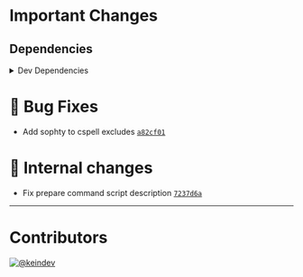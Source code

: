 # Important Changes

## Dependencies

<details>
<summary>Dev Dependencies</summary>

- Changed **[@tagproject/docs-shared-config](https://www.npmjs.com/package/@tagproject/docs-shared-config)** from `^1.0.0` to `^1.0.1`
- Changed **[cspell](https://www.npmjs.com/package/cspell)** from `^5.15.2` to `^5.18.0`
- Bumped **[figma-portal](https://www.npmjs.com/package/figma-portal)** from `^0.10.2` to `^0.11.0`

</details>

# :bug: Bug Fixes

- Add sophty to cspell excludes [`a82cf01`](https://github.com/tagproject/vscode-shared-config/commit/a82cf01587736f61c63224c7d46aad65097055ec)

# :memo: Internal changes

- Fix prepare command script description [`7237d6a`](https://github.com/tagproject/vscode-shared-config/commit/7237d6adb378e636953b2bf3038b0cce27a23c78)

---

# Contributors

[![@keindev](https://avatars.githubusercontent.com/u/4527292?v=4&s=40)](https://github.com/keindev)
